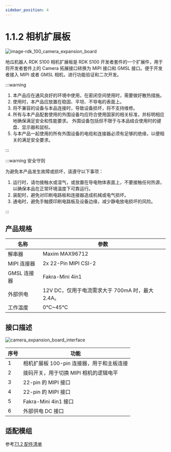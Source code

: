 ```yaml
---
sidebar_position: 4
---
```


# 1.1.2 相机扩展板

![image-rdk_100_camera_expansion_board](https://rdk-doc.oss-cn-beijing.aliyuncs.com/doc/img/01_Quick_start/image/hardware_interface/image-rdk_100_camera_expansion_board.png)

地瓜机器人 RDK S100 相机扩展板是 RDK S100 开发者套件的一个扩展件，用于将开发者套件上的 Camera 拓展接口转换为 MIPI 接口和 GMSL 接口。便于开发者接入 MIPI 或者 GMSL 相机，进行功能验证和二次开发。

:::warning

1. 本产品应在通风良好的环境中使用，在密闭空间使用时，需要做好散热措施。
2. 使用时，本产品应放置在稳固、平坦、不导电的表面上。
3. 将不兼容的设备与本品连接时，导致设备损坏，将不支持维修。
4. 所有与本产品配套使用的外围设备均应符合使用国家的相关标准，并标明相应地确保满足安全和性能要求。 外围设备包括但不限于与本品结合使用时的键盘、显示器和鼠标。
5. 与本产品一起使用的所有外围设备的电缆和连接器必须有足够的绝缘，以便相关的满足安全要求。

:::

:::warning 安全守则

为避免本产品发生故障或损坏，请遵守以下事项：

1. 运行时，请勿接触水或湿气，或放置在导电物体表面上，不要接触任何热源，以确保本品在正常环境温度下可靠运行。
2. 装配时，避免对印刷电路板和连接器造成机械或电气损坏。
3. 通电时，避免手触摸印刷电路板及设备边缘，减少静电放电损坏的风险。

:::

## 产品规格

| **名称**    | **参数**                                         |
| ----------- | ------------------------------------------------ |
| 解串器      | Maxim MAX96712                                   |
| MIPI 连接器 | 2x 22-Pin MIPI CSI-2                             |
| GMSL 连接器 | Fakra-Mini 4in1                                  |
| 外部供电    | 12V DC，仅用于电流需求大于 700mA 时，最大 2.4A。 |
| 工作温度    | 0℃~45℃                                           |

## 接口描述

![camera_expansion_board_interface](https://rdk-doc.oss-cn-beijing.aliyuncs.com/doc/img/01_Quick_start/image/hardware_interface/image-rdk_100_camera_expansion_board_interface.png)

| **序号** | **功能**                                  |
| -------- | ----------------------------------------- |
| 1        | 相机扩展板 100-pin 连接器，用于和主板连接 |
| 2        | 拨码开关，用于切换 MIPI 相机的逻辑电平    |
| 3        | 22-pin 的 MIPI 接口                       |
| 4        | 22-pin 的 MIPI 接口                       |
| 5        | Fakra-Mini 4in1 接口                      |
| 6        | 外部供电 DC 接口                          |

## 适配模组

参考[7.1.2 配件清单](../../07_Advanced_development/01_hardware_development/02_accessory.md)
